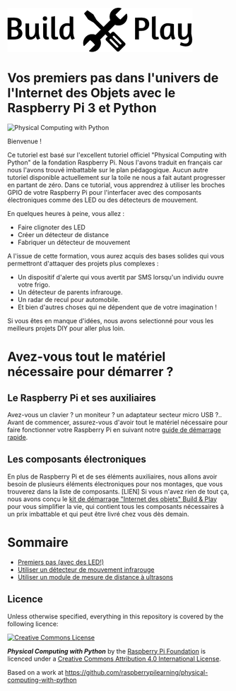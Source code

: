 ![Build & Play, les meilleurs tutoriels DIY pour débuter et progresser dans l'univers de l'Internet des Objets](BuildnPlay_small.png)

# Vos premiers pas dans l'univers de l'Internet des Objets avec le Raspberry Pi 3 et Python

![Physical Computing with Python](cover.png)

Bienvenue !

Ce tutoriel est basé sur l'excellent tutoriel officiel "Physical Computing with Python" de la fondation Raspberry Pi.
Nous l'avons traduit en français car nous l'avons trouvé imbattable sur le plan pédagogique. Aucun autre tutoriel disponible actuellement sur la toile ne nous a fait autant progresser en partant de zéro.
Dans ce tutorial, vous apprendrez à utiliser les broches GPIO de votre Raspberry Pi pour l'interfacer avec des composants électroniques comme des LED ou des détecteurs de mouvement.

En quelques heures à peine, vous allez :
* Faire clignoter des LED
* Créer un détecteur de distance
* Fabriquer un détecteur de mouvement

A l'issue de cette formation, vous aurez acquis des bases solides qui vous permettront d'attaquer des projets plus complexes :
* Un dispositif d'alerte qui vous avertit par SMS lorsqu'un individu ouvre votre frigo.
* Un détecteur de parents infrarouge.
* Un radar de recul pour automobile.
* Et bien d'autres choses qui ne dépendent que de votre imagination !

Si vous êtes en manque d'idées, nous avons selectionné pour vous les meilleurs projets DIY pour aller plus loin.

# Avez-vous tout le matériel nécessaire pour démarrer ?

## Le Raspberry Pi et ses auxiliaires
Avez-vous un clavier ? un moniteur ? un adaptateur secteur micro USB ?..
Avant de commencer, assurez-vous d'avoir tout le matériel nécessaire pour faire fonctionner votre Raspberry Pi en suivant notre [guide de démarrage rapide](https://github.com/saucesamourai/Demarrage-rapide-Raspberry-Pi/blob/master/README.md). 

## Les composants électroniques
En plus de Raspberry Pi et de ses éléments auxiliaires, nous allons avoir besoin de plusieurs éléments électroniques pour nos montages, que vous trouverez dans la liste de composants. [LIEN]
Si vous n'avez rien de tout ça, nous avons conçu le  [kit de démarrage "Internet des objets" Build & Play](https://www.amazon.fr/dp/B01N0TKCJN) pour vous simplifier la vie, qui contient tous les composants nécessaires à un prix imbattable et qui peut être livré chez vous dès demain.


# Sommaire 
- [Premiers pas (avec des LED!)](worksheet.md)
- [Utiliser un détecteur de mouvement infrarouge](pir.md)
- [Utiliser un module de mesure de distance à ultrasons](distance.md)

## Licence

Unless otherwise specified, everything in this repository is covered by the following licence:

[![Creative Commons License](http://i.creativecommons.org/l/by-sa/4.0/88x31.png)](http://creativecommons.org/licenses/by-sa/4.0/)

***Physical Computing with Python*** by the [Raspberry Pi Foundation](http://www.raspberrypi.org) is licenced under a [Creative Commons Attribution 4.0 International License](http://creativecommons.org/licenses/by-sa/4.0/).

Based on a work at https://github.com/raspberrypilearning/physical-computing-with-python
